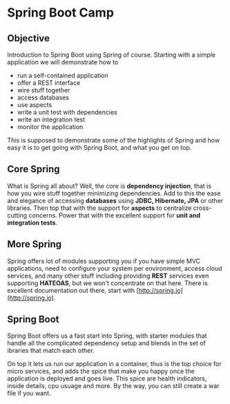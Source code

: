 # Spring Boot Camp

## Objective 

Introduction to Spring Boot using Spring of course. Starting with a simple application we will demonstrate how to

+  run a self-contained application
+  offer a REST interface
+  wire stuff together
+  access databases
+  use aspects
+  write a unit test with dependencies
+  write an integration test
+  monitor the application

This is supposed to demonstrate some of the highlights of Spring and how easy it is to get going with Spring Boot, and what you get on top.

## Core Spring

What is Spring all about? Well, the core is **dependency injection**, that is how you wire stuff together minimizing dependencies. Add to this the ease and elegance of accessing **databases** using **JDBC, Hibernate, JPA** or other libraries. Then top that with the support for **aspects** to centralize cross-cutting concerns. Power that with the excellent support for **unit and integration tests**.

## More Spring

Spring offers lot of modules supporting you if you have simple MVC applications, need to configure your system per environment, access cloud services, and many other stuff including providing **REST** services even supporting **HATEOAS**, but we won't concentrate on that here. There is excellent documentation out there, start with [http://spring.io](http://spring.io).

## Spring Boot

Spring Boot offers us a fast start into Spring, with starter modules that handle all the complicated dependency setup and blends in the set of ibraries that match each other.

On top it lets us run our application in a container, thus is the top choice for micro services, and adds the spice that make you happy once the application is deployed and goes live. This spice are health indicators, inside details, cpu usuage and more. By the way, you can still create a war file if you want.